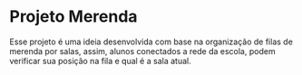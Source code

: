 Projeto Merenda
===============

Esse projeto é uma ideia desenvolvida com base na organização de filas de merenda
por salas, assim, alunos conectados a rede da escola, podem verificar sua posição
na fila e qual é a sala atual.